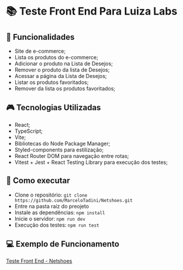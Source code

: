 # :books: Teste Front End Para Luiza Labs


## :mag_right: Funcionalidades 
* Site de e-commerce;
* Lista os produtos do e-commerce;
* Adicionar o produto na Lista de Desejos;
* Remover o produto da lista de Desejos;
* Acessar a página da Lista de Desejos;
* Listar os produtos favoritados;
* Remover da lista os produtos favoritados;

##  :video_game: Tecnologias Utilizadas 
* React;
* TypeScript;
* Vite;
* Bibliotecas do Node Package Manager;
* Styled-components para estilização;
* React Router DOM para navegação entre rotas;
* Vitest + Jest + React Testing Library para execução dos testes;

## :rocket: Como executar 
* Clone o repositório:
```` git clone https://github.com/MarceloTadini/Netshoes.git ````
* Entre na pasta raíz do preojeto
* Instale as dependências: ```` npm install ````
* Inicie o servidor: ```` npm run dev ````
* Execução dos testes: ```` npm run test ````

## :computer: Exemplo de Funcionamento
[Teste Front End - Netshoes](https://netshoes-eight.vercel.app/)
